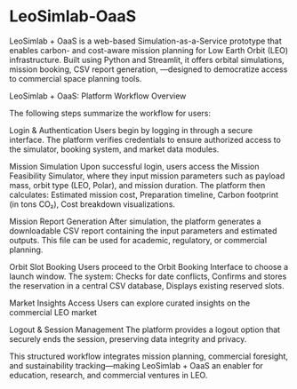 # LeoSimlab-OaaS
LeoSimlab + OaaS is a web-based Simulation-as-a-Service prototype that enables carbon- and cost-aware mission planning for Low Earth Orbit (LEO) infrastructure. Built using Python and Streamlit, it offers orbital simulations, mission booking, CSV report generation, —designed to democratize access to commercial space planning tools.

LeoSimlab + OaaS: Platform Workflow Overview

The following steps summarize the workflow for users:

Login & Authentication
Users begin by logging in through a secure interface. The platform verifies credentials to ensure authorized access to the simulator, booking system, and market data modules.

Mission Simulation
Upon successful login, users access the Mission Feasibility Simulator, where they input mission parameters such as payload mass, orbit type (LEO, Polar), and mission duration.
The platform then calculates:
Estimated mission cost,
Preparation timeline,
Carbon footprint (in tons CO₂),
Cost breakdown visualizations.

Mission Report Generation
After simulation, the platform generates a downloadable CSV report containing the input parameters and estimated outputs. This file can be used for academic, regulatory, or commercial planning.

Orbit Slot Booking
Users proceed to the Orbit Booking Interface to choose a launch window. The system:
Checks for date conflicts,
Confirms and stores the reservation in a central CSV database,
Displays existing reserved slots.

Market Insights Access
Users can explore curated insights on the commercial LEO market

Logout & Session Management
The platform provides a logout option that securely ends the session, preserving data integrity and privacy.

This structured workflow integrates mission planning, commercial foresight, and sustainability tracking—making LeoSimlab + OaaS an enabler for education, research, and commercial ventures in LEO.
